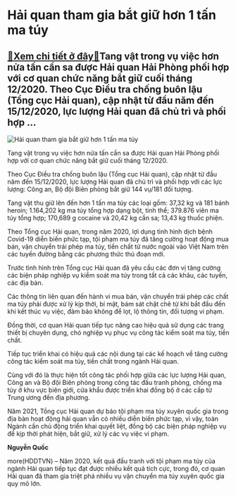 Hải quan tham gia bắt giữ hơn 1 tấn ma túy
==========================================

[:gift:Xem chi tiết ở đây:gift:](https://hddtvn.com/hai-quan-tham-gia-bat-giu-hon-1-tan-ma-tuy/)Tang vật trong vụ việc hơn nửa tấn cần sa được Hải quan Hải Phòng phối hợp với cơ quan chức năng bắt giữ cuối tháng 12/2020. Theo Cục Điều tra chống buôn lậu (Tổng cục Hải quan), cập nhật từ đầu năm đến 15/12/2020, lực lượng Hải quan đã chủ trì và phối hợp …
------------------------------------------------------------------------------------------------------------------------------------------------------------------------------------------------------------------------------------------------------------------





![Hải quan tham gia bắt giữ hơn 1 tấn ma túy](https://hddtvn.com/wp-content/uploads/2021/01/4352_IMG_1608616145804_1608617229504-2.jpg "Hải quan tham gia bắt giữ hơn 1 tấn ma túy")


Tang vật trong vụ việc hơn nửa tấn cần sa được Hải quan Hải Phòng phối hợp với cơ quan chức năng bắt giữ cuối tháng 12/2020.



Theo Cục Điều tra chống buôn lậu (Tổng cục Hải quan), cập nhật từ đầu năm đến 15/12/2020, lực lượng Hải quan đã chủ trì và phối hợp với các lực lượng: Công an, Bộ đội Biên phòng bắt giữ 144 vụ/181 đối tượng.


Tang vật thu giữ lên đến hơn 1 tấn ma túy các loại gồm: 37,32 kg và 181 bánh heroin; 1.164,202 kg ma túy tổng hợp dạng bột, tinh thể; 379.876 viên ma túy tổng hợp; 170,689 g cocaine và 20,42 kg cần sa; 13,43 kg thuốc phiện.


Theo Tổng cục Hải quan, trong năm 2020, lợi dụng tình hình dịch bệnh Covid-19 diễn biến phức tạp, tội phạm ma túy đã tăng cường hoạt động mua bán, vận chuyển trái phép ma túy, tiền chất từ nước ngoài vào Việt Nam trên các tuyến đường bằng các phương thức thủ đoạn mới.


Trước tình hình trên Tổng cục Hải quan đã yêu cầu các đơn vị tăng cường các biện pháp nghiệp vụ kiểm soát ma túy trong tất cả các khâu, các tuyến, các địa bàn.


Các thông tin liên quan đến hành vi mua bán, vận chuyển trái phép các chất ma túy phải được xử lý kịp thời, bí mật, bám sát chặt chẽ từ khi bắt đầu đến khi kết thúc vụ việc, đảm bảo không để lọt, lộ thông tin, đối tượng vi phạm.


Đồng thời, cơ quan Hải quan tiếp tục nâng cao hiệu quả sử dụng các trang thiết bị chuyên dụng, chó nghiệp vụ phục vụ công tác kiểm soát ma túy, tiền chất.


Tiếp tục triển khai có hiệu quả các nội dung tại các kế hoạch về tăng cường công tác kiểm soát ma túy, tiền chất trong ngành Hải quan.


Cùng với đó là thực hiện tốt công tác phối hợp giữa các lực lượng Hải quan, Công an và Bộ đội Biên phòng trong công tác đấu tranh phòng, chống ma túy ở khu vực biên giới, cửa khẩu được triển khai đồng bộ ở các cấp từ Trung ương đến địa phương.


Năm 2021, Tồng cục Hải quan dự báo tội phạm ma túy xuyên quốc gia trong địa bàn hoạt động hải quan vẫn có nhiều diễn biến phức tạp, vì vậy, toàn Ngành cần chủ động triển khai quyết liệt, đồng bộ các biện pháp nghiệp vụ để kịp thời phát hiện, bắt giữ, xử lý các vụ việc vi phạm.




**Nguyễn Quốc**



more(HDDTVN) – Năm 2020, kết quả đấu tranh với tội phạm ma túy của ngành Hải quan tiếp tục đạt được nhiều kết quả tích cực, trong đó, cơ quan Hải quan đã tham gia triệt phá nhiều vụ vận chuyển ma túy xuyên quốc gia quy mô lớn.

